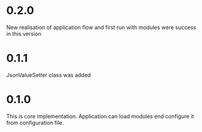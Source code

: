# 0.2.0

New realisation of application flow and first run with modules were success in this version

# 0.1.1

JsonValueSetter class was added

# 0.1.0

This is core implementation. Application can load modules end configure it from configuration file.